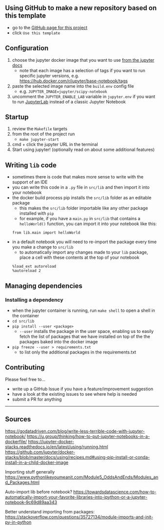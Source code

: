 ## Using GitHub to make a new repository based on this template
- go to the [GitHub page for this project](https://github.com/nigel-smk/jupyter-starter)
- click `Use this template`

## Configuration
1. choose the jupyter docker image that you want to use [from the jupyter docs](https://jupyter-docker-stacks.readthedocs.io/en/latest/using/selecting.html)
    - note that each image has a selection of tags if you want to run specific jupyter versions, e.g. https://hub.docker.com/r/jupyter/base-notebook/tags
2. paste the selected image name into the `build.env` config file
    - e.g. `JUPYTER_IMAGE=jupyter/scipy-notebook`
3. uncomment the `JUPYTER_ENABLE_LAB` variable in `jupyter.env` if you want to run [JupyterLab](https://jupyterlab.readthedocs.io/en/stable/getting_started/overview.html) instead of a classic Jupyter Notebook

## Startup
1. review the `Makefile` targets
2. from the root of the project run
    - `make jupyter-start`
3. cmd + click the jupyter URL in the terminal
4. Start using jupyter! (optionally read on about some additional features)

## Writing `lib` code
- sometimes there is code that makes more sense to write with the support of an IDE
- you can write this code in a `.py` file in `src/lib` and then import it into your notebook
- the docker build process pip installs the `src/lib` folder as an editable package 
  - this makes the `src/lib` folder importable like any other package installed with `pip`
  - for example, if you have a `main.py` in `src/lib` that contains a `helloWorld()` function, you can import it into your notebook like this:
  ```
  from lib.main import helloWorld
  ``` 
- in a default notebook you will need to re-import the package every time you make a change to `src/lib`
  - to automatically import any changes made to your `lib` package, place a cell with these contents at the top of your notebook
  ```
  %load_ext autoreload
  %autoreload 2
  ```

## Managing dependencies
### Installing a dependency
- when the jupyter container is running, run `make shell` to open a shell in the container
- `cd src/lib`
- `pip install --user <package>`
  - `--user` installs the package in the user space, enabling us to easily fetch the list of packages that we have installed on top of the the packages baked into the docker image
- `pip freeze --user > requirements.txt`
  - to list only the additional packages in the requirements.txt

## Contributing
Please feel free to...
- write up a GitHub Issue if you have a feature/improvement suggestion
- have a look at the existing issues to see where help is needed
- submit a PR for anything

---

## Sources

https://godatadriven.com/blog/write-less-terrible-code-with-jupyter-notebook/
https://u.group/thinking/how-to-put-jupyter-notebooks-in-a-dockerfile/
https://jupyter-docker-stacks.readthedocs.io/en/latest/using/running.html
https://github.com/jupyter/docker-stacks/blob/master/docs/using/recipes.md#using-pip-install-or-conda-install-in-a-child-docker-image

Importing stuff generally
https://www.pythonlikeyoumeanit.com/Module5_OddsAndEnds/Modules_and_Packages.html

Auto-import lib before notebook?
https://towardsdatascience.com/how-to-automatically-import-your-favorite-libraries-into-ipython-or-a-jupyter-notebook-9c69d89aa343

Better understand importing from packages:
https://stackoverflow.com/questions/35727134/module-imports-and-init-py-in-python